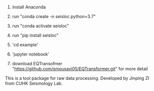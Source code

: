 1. Install Anaconda

2. run "conda create -n seisloc python=3.7"

3. run "conda activate seisloc"

4. run "pip install seisloc"

5. 'cd example'

6. 'jupyter notebook'

7. download EQTransofmer "https://github.com/smousavi05/EQTransformer.git" for more detail

This is a tool package for raw data processing. Developed by Jinping ZI from CUHK Seismology Lab.

